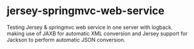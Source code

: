 # jersey-springmvc-web-service
Testing Jersey & springmvc web service in one server with logback.<br/>
making use of JAXB for automatic XML conversion and Jersey support for Jackson to perform automatic JSON conversion.
